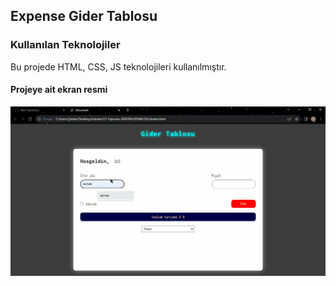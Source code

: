 <h2>Expense Gider Tablosu</h2>

<h3>Kullanılan Teknolojiler</h3>

Bu projede HTML, CSS, JS teknolojileri kullanılmıştır.

<h4>Projeye ait ekran resmi</h4>

![](Expense.Gider.tablosu.gif)
